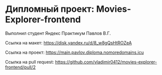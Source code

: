 # Дипломный проект: Movies-Explorer-frontend

Выполнил студент Яндекс Практикум Павлов В.Г.

Ссылка на макет: https://disk.yandex.ru/d/8_w8gQsHtROZeA

Ссылка на проект: https://main.pavlov.diploma.nomoredomains.icu

Ссылка на pull request: https://github.com/vladimir0412/movies-explorer-frontend/pull/2
